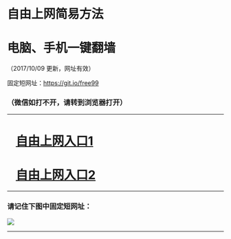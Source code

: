 ﻿# 自由上网简易方法

# 电脑、手机一键翻墙

（2017/10/09 更新，网址有效）

固定短网址：https://git.io/free99

### （微信如打不开，请转到浏览器打开）


***





# &nbsp;&nbsp; <a href="http://ft2737614709.fwq-tz-1001.info/fwqtz01.html?t=100900118931 " target="_blank">自由上网入口1</a>
# &nbsp;&nbsp; <a href="http://ft836128210.fwq-tz-1002.info/fwqtz02.html?t=10090017058 " target="_blank">自由上网入口2</a>
***

### 请记住下图中固定短网址：

<img src="https://s3-us-west-2.amazonaws.com/fwq-1001/yjfq-20170905okok.png" /> 


***

